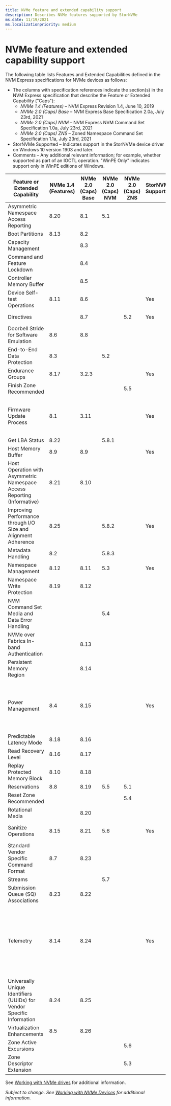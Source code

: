 ```yaml
---
title: NVMe feature and extended capability support
description: Describes NVMe features supported by StorNVMe
ms.date: 11/19/2021
ms.localizationpriority: medium
---
```


# NVMe feature and extended capability support

The following table lists Features and Extended Capabilities defined in the NVM Express specifications for NVMe devices as follows:

* The columns with specification references indicate the section(s) in the NVM Express specification that describe the Feature or Extended Capability ("Caps"):
  * *NVMe 1.4 (Features)* – NVM Express Revision 1.4, June 10, 2019
  * *NVMe 2.0 (Caps) Base* – NVM Express Base Specification 2.0a, July 23rd, 2021
  * *NVMe 2.0 (Caps) NVM* – NVM Express NVM Command Set Specification 1.0a, July 23rd, 2021
  * *NVMe 2.0 (Caps) ZNS* – Zoned Namespace Command Set Specification 1.1a, July 23rd, 2021
* StorNVMe Supported – Indicates support in the StorNVMe device driver on Windows 10 version 1903 and later.
* Comments – Any additional relevant information; for example, whether supported as part of an IOCTL operation. "WinPE Only" indicates support only in WinPE editions of Windows.

| Feature or Extended Capability | NVMe 1.4 (Features) | NVMe 2.0 (Caps) Base | NVMe 2.0 (Caps) NVM | NVMe 2.0 (Caps) ZNS | StorNVMe Supported | Comments |
| -- | -- | -- | -- | -- | -- | -- |
| Asymmetric Namespace Access Reporting | 8.20 | 8.1 | 5.1 |  |  |  |
| Boot Partitions                       | 8.13 | 8.2 |     |  |  |  |
| Capacity Management                   |      | 8.3 |     |  |  |  |
| Command and Feature Lockdown          |      | 8.4 |     |  |  |  |
| Controller Memory Buffer              |      | 8.5 |     |  |  |  |
| Device Self-test Operations           | 8.11 | 8.6 |     |  | Yes | Available through [IOCTL_STORAGE_PROTOCOL_COMMAND](/windows-hardware/drivers/ddi/ntddstor/ni-ntddstor-ioctl_storage_protocol_command). |
| Directives                            |      | 8.7 |     | 5.2 | Yes | Supports Identify (Directive Type 00h) and Streams (Directive Type 01h) |
| Doorbell Stride for Software Emulation | 8.6 | 8.8 |  |  |  |  |
| End-to-End Data Protection            | 8.3 |  | 5.2 |  |  |  |
| Endurance Groups                      | 8.17 | 3.2.3 |  |  | Yes | May be retrieved through [IOCTL_STORAGE_QUERY_PROPERTY](/windows-hardware/drivers/ddi/ntddstor/ni-ntddstor-ioctl_storage_query_property) |
| Finish Zone Recommended      |  |  |  | 5.5 | | From Windows 11, Windows Server 2022. Reserved for Microsoft internal use. |
| Firmware Update Process      | 8.1 | 3.11 |  |  | Yes | Supports Slot 1 READ-ONLY, multiple slots for Commit/Download. Aligns to controller reported FW Update Granularity. Firmware Activation without Reset supported via Commit Action (CA)  011b of Firmware Commit Admin Command |
| Get LBA Status               | 8.22 |  | 5.8.1 |  |  |  |
| Host Memory Buffer | 8.9 | 8.9 |  |  | Yes |  |
| Host Operation with Asymmetric Namespace Access Reporting (Informative) | 8.21 | 8.10 |  |  |  |  |
| Improving Performance through I/O Size and Alignment Adherence | 8.25 |  | 5.8.2 |  | Yes | Supports Namespace Optimal IO Boundary (NOIOB). Currently does not support NPWG, NPWA, NPDG, NPDA, or NOWS. |
| Metadata Handling | 8.2 |  | 5.8.3 |  |  |  |
| Namespace Management   | 8.12 | 8.11 | 5.3 |  | Yes | WinPE only. Available through [IOCTL_STORAGE_PROTOCOL_COMMAND](/windows-hardware/drivers/ddi/ntddstor/ni-ntddstor-ioctl_storage_protocol_command) |
| Namespace Write Protection | 8.19 | 8.12 |  |  |  |  |
| NVM Command Set Media and Data Error Handling |  |  | 5.4 |  |  |  |
| NVMe over Fabrics In-band Authentication |  | 8.13 |  |  |  |  |
| Persistent Memory Region |  | 8.14 |  |  |  |  |
| Power Management | 8.4 | 8.15 |  |  | Yes | Supports non-operational power states. Autonomous power state transitions are disabled by default. Runtime D3 transitions are enabled by default for selected platforms in Modern Stand-by. Host controlled thermal management Get/Set features supported through [IOCTL_STORAGE_QUERY_PROPERTY](/windows-hardware/drivers/ddi/ntddstor/ni-ntddstor-ioctl_storage_query_property) and [IOCTL_STORAGE_SET_PROPERTY](/windows-hardware/drivers/ddi/ntddstor/ni-ntddstor-ioctl_storage_set_property). |
| Predictable Latency Mode      | 8.18 | 8.16 |     |     |  |  |
| Read Recovery Level           | 8.16 | 8.17 |     |     |  |  |
| Replay Protected Memory Block | 8.10 | 8.18 |     |     |  |  |
| Reservations                  | 8.8  | 8.19 | 5.5 | 5.1 |  |  |
| Reset Zone Recommended        |      |      |     | 5.4 |  | From Windows 11, Windows Server 2022. Reserved for Microsoft internal use. |
| Rotational Media              |      | 8.20 |  |  |  |  |
| Sanitize Operations           | 8.15 | 8.21 | 5.6 |  | Yes | [IOCTL_STORAGE_PROTOCOL_COMMAND](/windows-hardware/drivers/ddi/ntddstor/ni-ntddstor-ioctl_storage_protocol_command). WinPE only prior to Windows 11, Windows Server 2022 |
| Standard Vendor Specific Command Format | 8.7 | 8.23 |  |  |  |  |
| Streams                       |  |  | 5.7 |  |  |  |
| Submission Queue (SQ) Associations | 8.23 | 8.22 |  |  |  |  |
| Telemetry | 8.14 | 8.24 |  |  | Yes | Supported through [IOCTL_SCSI_PASS_THROUGH](/windows-hardware/drivers/ddi/ntddscsi/ni-ntddscsi-ioctl_scsi_pass_through) using command SCSIOP_READ_DATA_BUFF16 with buffer mode as READ_BUFFER_MODE_ERROR_HISTORY. Also available through StorageAdapterProtocolSpecificProperty and StorageDeviceProtocolSpecificProperty from [IOCTL_STORAGE_QUERY_PROPERTY](/windows-hardware/drivers/ddi/ntddstor/ni-ntddstor-ioctl_storage_query_property). For host telemetry, also available through [IOCTL_STORAGE_GET_DEVICE_INTERNAL_LOG](/windows-hardware/drivers/ddi/ntddstor/ni-ntddstor-ioctl_storage_get_device_internal_log) starting with Windows 10, version 2004. |
| Universally Unique Identifiers (UUIDs) for Vendor Specific Information | 8.24 | 8.25 |  |  |  |  |
| Virtualization Enhancements | 8.5 | 8.26 |  |  |  |  |
| Zone Active Excursions |  |  |  | 5.6 |  | From Windows 11, Windows Server 2022. Reserved for Microsoft internal use. |
| Zone Descriptor Extension |  |  |  | 5.3 |  | From Windows 11, Windows Server 2022. Reserved for Microsoft internal use. |

See [Working with NVMe drives](/windows/win32/fileio/working-with-nvme-devices#protocol-specific-queries) for additional information.

*Subject to change. See [Working with NVMe Devices](/windows/win32/fileio/working-with-nvme-devices) for additional information.*
